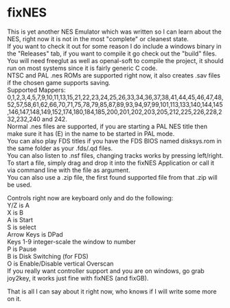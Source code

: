 # fixNES
This is yet another NES Emulator which was written so I can learn about the NES, right now it is not in the most "complete" or cleanest state.  
If you want to check it out for some reason I do include a windows binary in the "Releases" tab, if you want to compile it go check out the "build" files.  
You will need freeglut as well as openal-soft to compile the project, it should run on most systems since it is fairly generic C code.  
NTSC and PAL .nes ROMs are supported right now, it also creates .sav files if the chosen game supports saving.  
Supported Mappers: 0,1,2,3,4,5,7,9,10,11,13,15,21,22,23,24,25,26,33,34,36,37,38,41,44,45,46,47,48,52,57,58,61,62,66,70,71,75,78,79,85,87,89,93,94,97,99,101,113,133,140,144,145,146,147,148,149,152,174,180,184,185,200,201,202,203,205,212,225,226,228,232,232,240 and 242.  
Normal .nes files are supported, if you are starting a PAL NES title then make sure it has (E) in the name to be started in PAL mode.  
You can also play FDS titles if you have the FDS BIOS named disksys.rom in the same folder as your .fds/.qd files.  
You can also listen to .nsf files, changing tracks works by pressing left/right.  
To start a file, simply drag and drop it into the fixNES Application or call it via command line with the file as argument.  
You can also use a .zip file, the first found supported file from that .zip will be used.    

Controls right now are keyboard only and do the following:  
Y/Z is A  
X is B  
A is Start  
S is select  
Arrow Keys is DPad  
Keys 1-9 integer-scale the window to number  
P is Pause  
B is Disk Switching (for FDS)  
O is Enable/Disable vertical Overscan  
If you really want controller support and you are on windows, go grab joy2key, it works just fine with fixNES (and fixGB).    

That is all I can say about it right now, who knows if I will write some more on it.  
